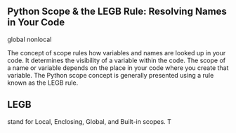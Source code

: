 ## Python Scope & the LEGB Rule: Resolving Names in Your Code
global 
nonlocal

The concept of scope rules how variables and names are looked up in your code. It determines the visibility of a variable within the code. The scope of a name or variable depends on the place in your code where you create that variable. The Python scope concept is generally presented using a rule known as the LEGB rule.

 ## LEGB 
 stand for Local, Enclosing, Global, and Built-in scopes. T
